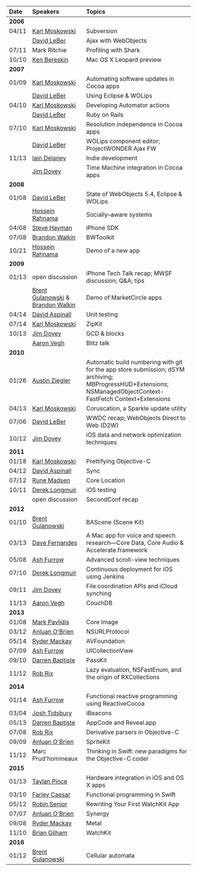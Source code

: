 | Date | Speakers | Topics |
| :------------- | :------------- | :------------- |
| **2006** |||
| 04/11 | [Karl Moskowski](https://about.me/kolpanic) | Subversion |
| | [David LeBer](http://davidleber.net) | Ajax with WebObjects |
| 07/11 | Mark Ritchie | Profiling with Shark |
| 10/10 | [Ken Bereskin](https://twitter.com/rs4yyz) | Mac OS X Leopard preview |
| **2007** |||
| 01/09 | [Karl Moskowski](https://about.me/kolpanic) | Automating software updates in Cocoa apps |
| | [David LeBer](http://davidleber.net) | Using Eclipse & WOLips |
| 04/10 | [Karl Moskowski](https://about.me/kolpanic) | Developing Automator actions |
| | [David LeBer](http://davidleber.net) | Ruby on Rails |
| 07/10 | [Karl Moskowski](https://about.me/kolpanic) | Resolution independence in Cocoa apps |
| | [David LeBer](http://davidleber.net) | WOLips component editor; ProjectWONDER Ajax FW |
| 11/13 | [Iain Delaney](https://twitter.com/IainDelaney) | Indie development |
| | [Jim Dovey](https://twitter.com/alanQuatermain) | Time Machine integration in Cocoa apps |
| **2008** |||
| 01/08 | [David LeBer](http://davidleber.net) | State of WebObjects 5.4, Eclipse & WOLips |
| | [Hossein Rahnama](http://flybits.com) | Socially–aware systems |
| 04/08 | [Steve Hayman](https://twitter.com/shayman) | iPhone SDK |
| 07/08 | [Brandon Walkin](http://brandonwalkin.com) | BWToolkit |
| 10/21 | [Hossein Rahnama](http://flybits.com) | Demo of a new app |
| **2009** |||
| 01/13 | open discussion | iPhone Tech Talk recap; MWSF discussion; Q&A; tips |
| | [Brent Gulanowski](https://twitter.com/BoredAstronaut) & [Brandon Walkin](http://brandonwalkin.com) | Demo of MarketCircle apps |
| 04/14 | [David Aspinall](https://twitter.com/daspinall) | Unit testing |
| 07/14 | [Karl Moskowski](https://about.me/kolpanic) | ZipKit |
| 10/13 | [Jim Dovey](https://twitter.com/alanQuatermain) | GCD & blocks |
| | [Aaron Vegh](https://twitter.com/aaronvegh) | Blitz talk |
| **2010** |||
| 01/26 | [Austin Ziegler](https://twitter.com/halostatue) | Automatic build numbering with git for the app store submission; dSYM archiving; MBProgressHUD+Extensions; NSManagedObjectContext-FastFetch Context+Extensions |
| 04/13 | [Karl Moskowski](https://about.me/kolpanic) | Coruscation, a Sparkle update utility |
| 07/06 | [David LeBer](http://davidleber.net) | WWDC recap; WebObjects Direct to Web (D2W) |
| 10/12 | [Jim Dovey](https://twitter.com/alanQuatermain) | iOS data and network optimization techniques |
| **2011** |||
| 01/18 | [Karl Moskowski](https://about.me/kolpanic) | Prettifying Objective-C |
| 04/12 | [David Aspinall](https://twitter.com/daspinall) | Sync |
| 07/12 | [Rune Madsen](https://twitter.com/runmad) | Core Location |
| 10/11 | [Derek Longmuir](https://twitter.com/dereklongmuir) | iOS testing |
|  | open discussion | SecondConf recap |
| **2012** |||
| 01/10 | [Brent Gulanowski](https://twitter.com/BoredAstronaut) | BAScene (Scene Kit) |
| 03/13 | [Dave Fernandes](http://mintleafsoftware.com/about-mintleaf/company-founder.html) | A Mac app for voice and speech research—Core Data, Core Audio & Accelerate.framework |
| 05/08 | [Ash Furrow](http://ashfurrow.com) | Advanced scroll-view techniques |
| 07/10 | [Derek Longmuir](https://twitter.com/dereklongmuir) | Continuous deployment for iOS using Jenkins |
| 09/11 | [Jim Dovey](https://twitter.com/alanQuatermain) | File coordination APIs and iCloud synching |
| 11/13 | [Aaron Vegh](https://twitter.com/aaronvegh) | CouchDB |
| **2013** |||
| 01/08 | [Mark Pavlidis](https://twitter.com/mhp) | Core Image |
| 03/12 | [Anluan O'Brien](https://twitter.com/auibrian) | NSURLProtocol |
| 05/14 | [Ryder Mackay](https://twitter.com/rydermackay) | AVFoundation |
| 07/09 | [Ash Furrow](http://ashfurrow.com) | UICollectionView |
| 09/10 | [Darren Baptiste](http://darrenbaptiste.com) | PassKit |
| 11/12 | [Rob Rix](https://twitter.com/rob_rix) | Lazy evaluation, NSFastEnum, and the origin of RXCollections |
| **2014** |||
| 01/14 | [Ash Furrow](http://ashfurrow.com) | Functional reactive programming using ReactiveCocoa |
| 03/04 | [Josh Tidsbury](https://twitter.com/joshtidsbury) | iBeacons |
| 05/13 | [Darren Baptiste](http://darrenbaptiste.com) | AppCode and Reveal.app |
| 07/08 | [Rob Rix](https://twitter.com/rob_rix) | Derivative parsers in Objective-C |
| 09/09 | [Anluan O'Brien](https://twitter.com/auibrian) | SpriteKit |
| 11/12 | Marc Prud'hommeaux | Thinking in Swift: new paradigms for the Objective-C coder |
| **2015** |||
| 01/13 | [Taylan Pince](https://twitter.com/taylanpince) | Hardware integration in iOS and OS X apps |
| 03/10 | [Farley Caesar](https://about.me/farleycaesar) | Functional programming in Swift |
| 05/12 | [Robin Senior](https://twitter.com/senior) | Rewriting Your First WatchKit App |
| 07/07 | [Anluan O'Brien](https://twitter.com/auibrian) | Synergy |
| 09/08 | [Ryder Mackay](https://twitter.com/rydermackay) | Metal |
| 11/10 | [Brian Gilham](http://www.briangilham.com) | WatchKit |
| **2016** |||
| 01/12 | [Brent Gulanowski](https://twitter.com/BoredAstronaut) | Cellular automata |
